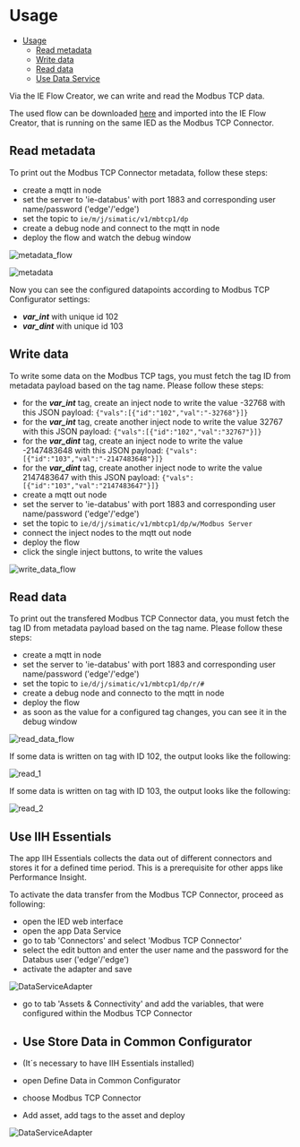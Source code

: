 # Usage

- [Usage](#usage)
  - [Read metadata](#read-metadata)
  - [Write data](#write-data)
  - [Read data](#read-data)
  - [Use Data Service](#use-data-service)
  
Via the IE Flow Creator, we can write and read the Modbus TCP data.

The used flow can be downloaded [here](/src/flow.json) and imported into the IE Flow Creator, that is running on the same IED as the Modbus TCP Connector.

## Read metadata

To print out the Modbus TCP Connector metadata, follow these steps:

- create a mqtt in node
- set the server to 'ie-databus' with port 1883 and corresponding user name/password ('edge'/'edge')
- set the topic to `ie/m/j/simatic/v1/mbtcp1/dp`
- create a debug node and connect to the mqtt in node
- deploy the flow and watch the debug window

![metadata_flow](/docs/graphics/Metadata_Flow.png)

![metadata](/docs/graphics/Metadata.png)

Now you can see the configured datapoints according to Modbus TCP Configurator settings:

- ***var_int*** with unique id 102
- ***var_dint*** with unique id 103

## Write data

To write some data on the Modbus TCP tags, you must fetch the tag ID from metadata payload based on the tag name. Please follow these steps:

- for the ***var_int*** tag, create an inject node to write the value -32768 with this JSON payload: `{"vals":[{"id":"102","val":"-32768"}]}`
- for the ***var_int*** tag, create another inject node to write the value 32767 with this JSON payload: `{"vals":[{"id":"102","val":"32767"}]}`
- for the ***var_dint*** tag, create an inject node to write the value -2147483648 with this JSON payload: `{"vals":[{"id":"103","val":"-2147483648"}]}`
- for the ***var_dint*** tag, create another inject node to write the value 2147483647 with this JSON payload: `{"vals":[{"id":"103","val":"2147483647"}]}`
- create a mqtt out node
- set the server to 'ie-databus' with port 1883 and corresponding user name/password ('edge'/'edge')
- set the topic to `ie/d/j/simatic/v1/mbtcp1/dp/w/Modbus Server`
- connect the inject nodes to the mqtt out node
- deploy the flow
- click the single inject buttons, to write the values

![write_data_flow](/docs/graphics/Write_Data_Flow.png)

## Read data

To print out the transfered Modbus TCP Connector data, you must fetch the tag ID from metadata payload based on the tag name. Please follow these steps:

- create a mqtt in node
- set the server to 'ie-databus' with port 1883 and corresponding user name/password ('edge'/'edge')
- set the topic to `ie/d/j/simatic/v1/mbtcp1/dp/r/#`
- create a debug node and connecto to the mqtt in node
- deploy the flow
- as soon as the value for a configured tag changes, you can see it in the debug window

![read_data_flow](/docs/graphics/Read_Data_Flow.png)

If some data is written on tag with ID 102, the output looks like the following:

![read_1](/docs/graphics/Read_1.png)

If some data is written on tag with ID 103, the output looks like the following:

![read_2](/docs/graphics/Read_2.png)

## Use IIH Essentials
The app IIH Essentials collects the data out of different connectors and stores it for a defined time period. This is a prerequisite for other apps like Performance Insight.

To activate the data transfer from the Modbus TCP Connector, proceed as following:

- open the IED web interface
- open the app Data Service
- go to tab 'Connectors' and select 'Modbus TCP Connector'
- select the edit button and enter the user name and the password for the Databus user ('edge'/'edge')
- activate the adapter and save

![DataServiceAdapter](/docs/graphics/DataService_Adapter.png)

- go to tab 'Assets & Connectivity' and add the variables, that were configured within the Modbus TCP Connector

- ## Use Store Data in Common Configurator
- (It´s necessary to have IIH Essentials installed)
- open Define Data in Common Configurator
- choose Modbus TCP Connector
- Add asset, add tags to the asset and deploy

![DataServiceAdapter](/docs/graphics/Storedata.png)


